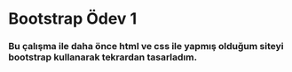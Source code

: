 # Bootstrap Ödev 1
###  Bu çalışma ile daha önce html ve css ile yapmış olduğum siteyi bootstrap kullanarak tekrardan tasarladım.